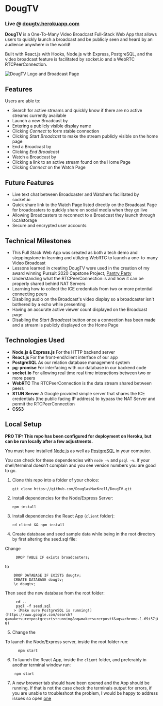 # DougTV

### Live @ [dougtv.herokuapp.com](https://dougtv.herokuapp.com/)

**DougTV** is a One-To-Many Video Broadcast Full-Stack Web App that allows users to quickly launch a broadcast and be publicly seen and heard by an audience anywhere in the world! 

Built with React.js with Hooks, Node.js with Express, PostgreSQL, and the video broadcast feature is facilitated by socket.io and a WebRTC RTCPeerConnection.

![DougTV Logo and Broadcast Page](https://dougtv.herokuapp.com/static/media/DougTV-Social.82bcc0c1.png)

## Features

Users are able to:

* Search for active streams and quickly know if there are no active streams currently available
* Launch a new Broadcast by 
 * Entering a publicly visible display name
 * Clicking _Connect_ to form stable connection
 * Clicking _Start Broadcast_ to make the stream publicly visible on the home page
* End a Broadcast by
 * Clicking _End Broadcast_
* Watch a Broadcast by
 * Clicking a link to an active stream found on the Home Page
 * Clicking _Connect_ on the Watch Page

## Future Features

* Live text chat between Broadcaster and Watchers facilitated by socket.io
* Quick share link to the Watch Page listed directly on the Broadcast Page for broadcasters to quickly share on social media when they go live
* Allowing Broadcasters to reconnect to a Broadcast they launch through localstorage
* Secure and encrypted user accounts

## Technical Milestones
* This Full Stack Web App was created as both a tech demo and steppingstone in learning and utilizing WebRTC to launch a one-to-many Video Broadcast
 * Lessons learned in creating DougTV were used in the creation of my award winning Pursuit 2020 Capstone Project, [Pantry Party](https://www.pantry-party.com/)
* Understanding what the RTCPeerConnection is and how it can be properly shared behind NAT Servers
* Learning how to collect the ICE credentials from two or more potential connecting peers
* Disabling audio on the Broadcast's video display so a broadcaster isn't bothered by a echo while presenting
* Having an accurate active viewer count displayed on the Broadcast page 
* Disabling the _Start Broadcast_ button once a connection has been made and a stream is publicly displayed on the Home Page

## Technologies Used

* **Node.js & Express.js** For the HTTP backend server
* **React.js** For the front-end/client interface of our app
* **PostgreSQL** As our relation database management system
* **pg-promise** For interfacing with our database in our backend code
* **socket.io** For allowing real time real time interactions between two or more peers
* **WebRTC** The RTCPeerConnection is the data stream shared between peers
* **STUN Server** A Google provided simple server that shares the ICE credentials (the public facing IP address) to bypass the NAT Server and permit the RTCPeerConnection
* **CSS3**

## Local Setup

**PRO TIP: This repo has been configured for deployment on Heroku, but can be run locally after a few adjustments.**

You must have installed [Node.js](https://nodejs.org) as well as [PostgreSQL](https://www.postgresql.org/) in your computer.

You can check for these dependencies with `node -v` and `psql -v`. If your shell/terminal doesn't complain and you see version numbers you are good to go.

  1. Clone this repo into a folder of your choice: 

         git clone https://github.com/DouglasMacKrell/DougTV.git  

  2. Install dependencies for the Node/Express Server:

         npm install

  3. Install dependencies the React App (`client` folder):

         cd client && npm install

  4. Create database and seed sample data while being in the root directory by first altering the seed.sql file:
   
   Change

         DROP TABLE IF exists broadcasters; 

   to

        DROP DATABASE IF EXISTS dougtv;
        CREATE DATABASE dougtv;
        \c dougtv;

   Then seed the new database from the root folder:

         cd ..
         psql -f seed.sql
        > [Make sure PostgreSQL is running!](https://www.google.com/search?q=make+sure+postgres+is+running&oq=make+sure+postf&aqs=chrome.1.69i57j0l5.5280j1j7&client=ubuntu&sourceid=chrome&ie=UTF-8)

  5. Change the 
  
  To launch the Node/Express server, inside the root folder run: 

          npm start

  6. To launch the React App, inside the `client` folder, and preferably in another terminal window run: 

          npm start

  7. A new browser tab should have been opened and the App should be running. If that is not the case check the terminals output for errors, if you are unable to troubleshoot the problem, I would be happy to address issues so open [one](/issues)